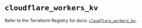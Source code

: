 # `cloudflare_workers_kv`

Refer to the Terraform Registry for docs: [`cloudflare_workers_kv`](https://registry.terraform.io/providers/cloudflare/cloudflare/4.41.0/docs/resources/workers_kv).

